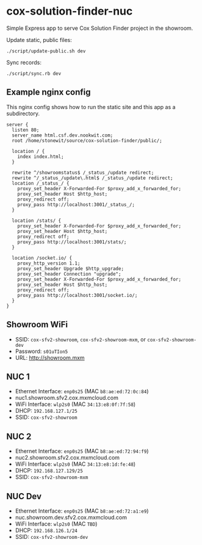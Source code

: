 # cox-solution-finder-nuc

Simple Express app to serve Cox Solution Finder project in the showroom.

Update static, public files:

    ./script/update-public.sh dev

Sync records:

    ./script/sync.rb dev

## Example nginx config

This nginx config shows how to run the static site and this app as a subdirectory.

    server {
      listen 80;
      server_name html.csf.dev.nookwit.com;
      root /home/stonewit/source/cox-solution-finder/public/;

      location / {
        index index.html;
      }

      rewrite ^/showroomstatus$ /_status_/update redirect;
      rewrite ^/_status_/update\.html$ /_status_/update redirect;
      location /_status_/ {
        proxy_set_header X-Forwarded-For $proxy_add_x_forwarded_for;
        proxy_set_header Host $http_host;
        proxy_redirect off;
        proxy_pass http://localhost:3001/_status_/;
      }

      location /stats/ {
        proxy_set_header X-Forwarded-For $proxy_add_x_forwarded_for;
        proxy_set_header Host $http_host;
        proxy_redirect off;
        proxy_pass http://localhost:3001/stats/;
      }

      location /socket.io/ {
        proxy_http_version 1.1;
        proxy_set_header Upgrade $http_upgrade;
        proxy_set_header Connection "upgrade";
        proxy_set_header X-Forwarded-For $proxy_add_x_forwarded_for;
        proxy_set_header Host $http_host;
        proxy_redirect off;
        proxy_pass http://localhost:3001/socket.io/;
      }
    }

## Showroom WiFi

* SSID: `cox-sfv2-showroom`, `cox-sfv2-showroom-mxm`, or `cox-sfv2-showroom-dev`
* Password: `s01uTIon5`
* URL: http://showroom.mxm

## NUC 1

* Ethernet Interface: `enp0s25` (MAC `b8:ae:ed:72:0c:84`)
* nuc1.showroom.sfv2.cox.mxmcloud.com
* WiFi Interface: `wlp2s0` (MAC `34:13:e8:0f:7f:58`)
* DHCP: `192.168.127.1/25`
* SSID: `cox-sfv2-showroom`

## NUC 2

* Ethernet Interface: `enp0s25` (MAC `b8:ae:ed:72:94:f9`)
* nuc2.showroom.sfv2.cox.mxmcloud.com
* WiFi Interface: `wlp2s0` (MAC `34:13:e8:1d:fe:48`)
* DHCP: `192.168.127.129/25`
* SSID: `cox-sfv2-showroom-mxm`

## NUC Dev

* Ethernet Interface: `enp0s25` (MAC `b8:ae:ed:72:a1:e9`)
* nuc.showroom.dev.sfv2.cox.mxmcloud.com
* WiFi Interface: `wlp2s0` (MAC `TBD`)
* DHCP: `192.168.126.1/24`
* SSID: `cox-sfv2-showroom-dev`
